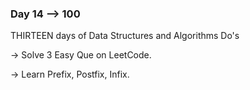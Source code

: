 ### Day 14 --> 100
THIRTEEN days of Data Structures and Algorithms
Do's

-> Solve 3 Easy Que on LeetCode.

-> Learn Prefix, Postfix, Infix.
